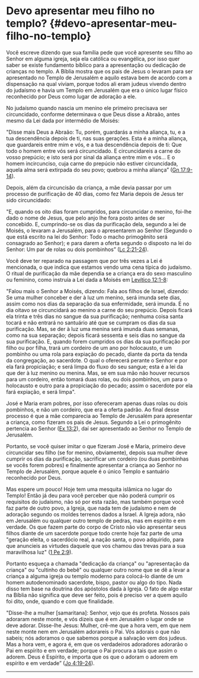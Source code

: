 # Devo apresentar meu filho no templo? {#devo-apresentar-meu-filho-no-templo}

Você escreve dizendo que sua família pede que você apresente seu filho ao Senhor em alguma igreja, seja ela católica ou evangélica, por isso quer saber se existe fundamento bíblico para a apresentação ou dedicação de crianças no templo. A Bíblia mostra que os pais de Jesus o levaram para ser apresentado no Templo de Jerusalém e aquilo estava bem de acordo com a dispensação na qual viviam, porque todos ali eram judeus vivendo dentro do judaísmo e havia um Templo em Jerusalém que era o único lugar físico reconhecido por Deus como lugar de adoração a ele.

No judaísmo quando nascia um menino ele primeiro precisava ser circuncidado, conforme determinava o que Deus disse a Abraão, antes mesmo da Lei dada por intermédio de Moisés:

&quot;Disse mais Deus a Abraão: Tu, porém, guardarás a minha aliança, tu, e a tua descendência depois de ti, nas suas gerações. Esta é a minha aliança, que guardareis entre mim e vós, e a tua descendência depois de ti: Que todo o homem entre vós será circuncidado. E circuncidareis a carne do vosso prepúcio; e isto será por sinal da aliança entre mim e vós... E o homem incircunciso, cuja carne do prepúcio não estiver circuncidada, aquela alma será extirpada do seu povo; quebrou a minha aliança” ([Gn 17:9-14](http://bibliaonline.com.br/acf/gn/17/9-14)).

Depois, além da circuncisão da criança, a mãe devia passar por um processo de purificação de 40 dias, como fez Maria depois de Jesus ter sido circuncidado:

&quot;E, quando os oito dias foram cumpridos, para circuncidar o menino, foi-lhe dado o nome de Jesus, que pelo anjo lhe fora posto antes de ser concebido. E, cumprindo-se os dias da purificação dela, segundo a lei de Moisés, o levaram a Jerusalém, para o apresentarem ao Senhor (Segundo o que está escrito na lei do Senhor: Todo o macho primogênito será consagrado ao Senhor); e para darem a oferta segundo o disposto na lei do Senhor: Um par de rolas ou dois pombinhos” ([Lc 2:21-24](http://bibliaonline.com.br/acf/lc/2/21-24)).

Você deve ter reparado na passagem que por três vezes a Lei é mencionada, o que indica que estamos vendo uma cena típica do judaísmo. O ritual de purificação da mãe dependia se a criança era do sexo masculino ou feminino, como instruía a Lei dada a Moisés em [Levítico 12:1-8](http://bibliaonline.com.br/acf/lv/12/1-8):

&quot;Falou mais o Senhor a Moisés, dizendo: Fala aos filhos de Israel, dizendo: Se uma mulher conceber e der à luz um menino, será imunda sete dias, assim como nos dias da separação da sua enfermidade, será imunda. E no dia oitavo se circuncidará ao menino a carne do seu prepúcio. Depois ficará ela trinta e três dias no sangue da sua purificação; nenhuma coisa santa tocará e não entrará no santuário até que se cumpram os dias da sua purificação. Mas, se der à luz uma menina será imunda duas semanas, como na sua separação; depois ficará sessenta e seis dias no sangue da sua purificação. E, quando forem cumpridos os dias da sua purificação por filho ou por filha, trará um cordeiro de um ano por holocausto, e um pombinho ou uma rola para expiação do pecado, diante da porta da tenda da congregação, ao sacerdote. O qual o oferecerá perante o Senhor e por ela fará propiciação; e será limpa do fluxo do seu sangue; esta é a lei da que der à luz menino ou menina. Mas, se em sua mão não houver recursos para um cordeiro, então tomará duas rolas, ou dois pombinhos, um para o holocausto e outro para a propiciação do pecado; assim o sacerdote por ela fará expiação, e será limpa&quot;.

José e Maria eram pobres, por isso ofereceram apenas duas rolas ou dois pombinhos, e não um cordeiro, que era a oferta padrão. Ao final desse processo é que a mãe comparecia ao Templo de Jerusalém para apresentar a criança, como fizeram os pais de Jesus. Segundo a Lei o primogênito pertencia ao Senhor ([Ex 13:2](http://bibliaonline.com.br/acf/ex/13/2)), daí ser apresentado ao Senhor no Templo de Jerusalém.

Portanto, se você quiser imitar o que fizeram José e Maria, primeiro deve circuncidar seu filho (se for menino, obviamente), depois sua mulher deve cumprir os dias da purificação, sacrificar um cordeiro (ou duas pombinhas se vocês forem pobres) e finalmente apresentar a criança ao Senhor no Templo de Jerusalém, porque aquele é o único Templo e santuário reconhecido por Deus.

Mas espere um pouco! Hoje tem uma mesquita islâmica no lugar do Templo! Então já deu para você perceber que não poderá cumprir os requisitos do judaísmo, não só por esta razão, mas também porque você faz parte de outro povo, a Igreja, que nada tem de judaísmo e nem de adoração segundo os moldes terrenos dados a Israel. A Igreja adora, não em Jerusalém ou qualquer outro templo de pedras, mas em espírito e em verdade. Os que fazem parte do corpo de Cristo não vão apresentar seus filhos diante de um sacerdote porque todo crente hoje faz parte de uma &quot;geração eleita, o sacerdócio real, a nação santa, o povo adquirido, para que anuncieis as virtudes daquele que vos chamou das trevas para a sua maravilhosa luz&quot; ([1 Pe 2:9](http://bibliaonline.com.br/acf/1pe/2/9)).

Portanto esqueça a chamada &quot;dedicação da criança&quot; ou &quot;apresentação da criança&quot; ou &quot;cultinho do bebê&quot; ou qualquer outro nome que se dê a levar a criança a alguma igreja ou templo moderno para colocá-lo diante de um homem autodenominado sacerdote, bispo, pastor ou algo do tipo. Nada disso tem base na doutrina dos apóstolos dada à Igreja. O fato de algo estar na Bíblia não significa que deve ser feito, pois é preciso ver a quem aquilo foi dito, onde, quando e com que finalidade.

&quot;Disse-lhe a mulher [samaritana]: Senhor, vejo que és profeta. Nossos pais adoraram neste monte, e vós dizeis que é em Jerusalém o lugar onde se deve adorar. Disse-lhe Jesus: Mulher, crê-me que a hora vem, em que nem neste monte nem em Jerusalém adorareis o Pai. Vós adorais o que não sabeis; nós adoramos o que sabemos porque a salvação vem dos judeus. Mas a hora vem, e agora é, em que os verdadeiros adoradores adorarão o Pai em espírito e em verdade; porque o Pai procura a tais que assim o adorem. Deus é Espírito, e importa que os que o adoram o adorem em espírito e em verdade” ([Jo 4:19-24](http://bibliaonline.com.br/acf/jo/4/19-24)).

*****